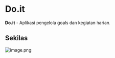 # Do.it

**Do.it** - Aplikasi pengelola goals dan kegiatan harian.

## Sekilas

![image.png](https://github.com/ramadanriz/do-it/blob/768e23b81bec4ae6f9bd770f9ae5f0478408c68f/screencapture.PNG)
